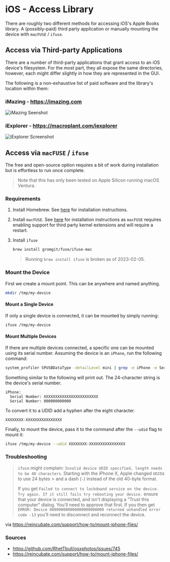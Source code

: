 # iOS - Access Library

There are roughly two different methods for accessing iOS's Apple Books library. A (possibly-paid)
third party application or manually mounting the device with `macFUSE` / `ifuse`.

## Access via Third-party Applications

There are a number of third-party applications that grant access to an iOS device's filesystem. For
the most part, they all expose the same directories, however, each might differ slightly in how they
are represented in the GUI.

The following is a non-exhaustive list of paid software and the library's location within them:

### iMazing - <https://imazing.com>

![iMazing Seenshot][screenshot-imazing]

### iExplorer - <https://macroplant.com/iexplorer>

![iExplorer Screenshot][screenshot-iexplorer]

## Access via `macFUSE` / `ifuse`

The free and open-source option requires a bit of work during installation but is effortless to run
once complete.

> <i class="fa fa-info-circle"></i> Note that this has only been tested on Apple Silicon running
> macOS Ventura.

### Requirements

1. Install Homebrew. See [here][homebrew] for installation instructions.

2. Install `macFUSE`. See [here][macfuse] for installation instructions as `macFUSE` requires
   enabling support for third party kernel extensions and will require a restart.

3. Install `ifuse`

   ```bash
   brew install gromgit/fuse/ifuse-mac
   ```

   > <i class="fa fa-info-circle"></i> Running `brew install ifuse` is broken as of 2023-02-05.

### Mount the Device

First we create a mount point. This can be anywhere and named anything.

```bash
mkdir /tmp/my-device
```

#### Mount a Single Device

If only a single device is connected, it can be mounted by simply running:

```bash
ifuse /tmp/my-device
```

#### Mount Multiple Devices

If there are multiple devices connected, a specific one can be mounted using its serial number.
Assuming the device is an `iPhone`, run the following command:

<!-- TODO: Verify this works with other devices too. -->

```bash
system_profiler SPUSBDataType -detailLevel mini | grep -e iPhone -e Serial
```

Something similar to the following will print out. The 24-character string is the device's serial
number.

```plaintext
iPhone:
  Serial Number: XXXXXXXXXXXXXXXXXXXXXXXX
  Serial Number: 000000000000
```

To convert it to a UDID add a hyphen after the eight character.

```plaintext
XXXXXXXX-XXXXXXXXXXXXXXXX
```

Finally, to mount the device, pass it to the command after the `--udid` flag to mount it:

```bash
ifuse /tmp/my-device --udid XXXXXXXX-XXXXXXXXXXXXXXXX
```

### Troubleshooting

> `ifuse` might complain: `Invalid device UDID specified, length needs to be 40 characters`.
> Starting with the iPhone X, Apple changed `UDID`s to use 24 bytes > and a dash (`-`) instead of
> the old 40-byte format.
>
> If you get `Failed to connect to lockdownd service on the device. Try again. If it still fails try
rebooting your device.` ensure that your device is connected, and isn't displaying a
> "Trust this computer" dialog. You'll need to approve that first. If you then get `ERROR: Device
000000000000000000000000 returned unhandled error code -13` you'll need to disconnect and
> reconnect the device.

via <https://reincubate.com/support/how-to/mount-iphone-files/>

### Sources

- <https://github.com/RhetTbull/osxphotos/issues/745>
- <https://reincubate.com/support/how-to/mount-iphone-files/>

[homebrew]: https://brew.sh/
[macfuse]: https://github.com/macfuse/macfuse/wiki/Getting-Started
[screenshot-imazing]: /images/imazing.png
[screenshot-iexplorer]: /images/iexplorer.png
